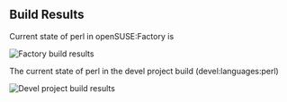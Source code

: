 
## Build Results

Current state of perl in openSUSE:Factory is

![Factory build results](https://br.opensuse.org/status/openSUSE:Factory/perl-HTML-Form/standard)

The current state of perl in the devel project build (devel:languages:perl)

![Devel project build results](https://br.opensuse.org/status/devel:languages:perl/perl-HTML-Form)


